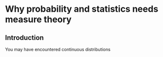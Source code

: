 # Why probability and statistics needs measure theory

## Introduction

You may have encountered continuous distributions
